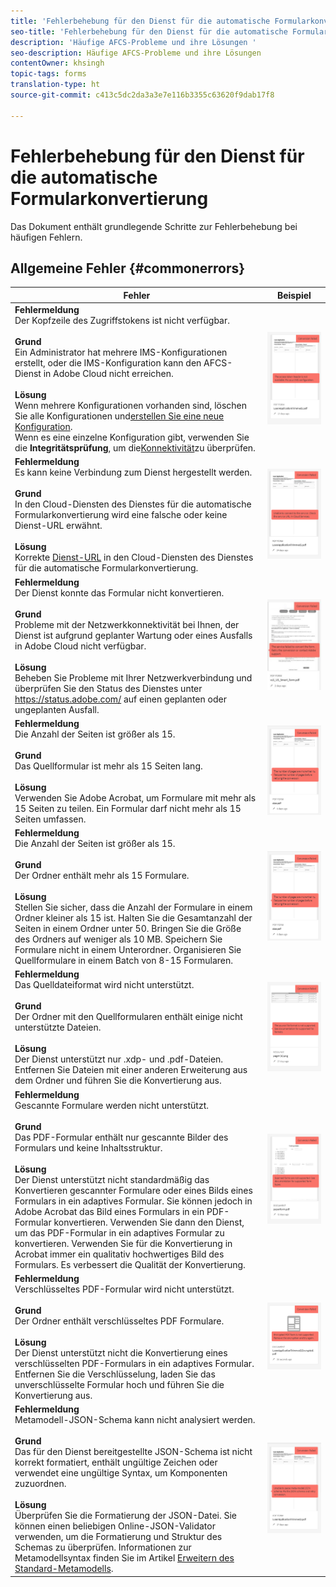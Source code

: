 ```yaml
---
title: 'Fehlerbehebung für den Dienst für die automatische Formularkonvertierung '
seo-title: 'Fehlerbehebung für den Dienst für die automatische Formularkonvertierung (AFCS) '
description: 'Häufige AFCS-Probleme und ihre Lösungen '
seo-description: Häufige AFCS-Probleme und ihre Lösungen
contentOwner: khsingh
topic-tags: forms
translation-type: ht
source-git-commit: c413c5dc2da3a3e7e116b3355c63620f9dab17f8

---
```



# Fehlerbehebung für den Dienst für die automatische Formularkonvertierung

Das Dokument enthält grundlegende Schritte zur Fehlerbehebung bei häufigen Fehlern.

<!--The article provides information on installation, configuration and administration issues that may arise in an Automated Forms Conversion Service production environment. -->

## Allgemeine Fehler {#commonerrors}

| Fehler | Beispiel |
|--- |--- |
| **Fehlermeldung** <br> Der Kopfzeile des Zugriffstokens ist nicht verfügbar. <br><br> **Grund** <br>Ein Administrator hat mehrere IMS-Konfigurationen erstellt, oder die IMS-Konfiguration kann den AFCS-Dienst in Adobe Cloud nicht erreichen. <br><br>**Lösung**<br>Wenn mehrere Konfigurationen vorhanden sind, löschen Sie alle Konfigurationen und[erstellen Sie eine neue Konfiguration](configure-service.md#obtainpubliccertificates).<br>Wenn es eine einzelne Konfiguration gibt, verwenden Sie die **Integritätsprüfung**, um die[Konnektivität](configure-service.md#createintegrationoption)zu überprüfen. | ![Die Kopfzeile des Zugriffstokens steht nicht zur Verfügung](assets/invalid-ims-configurations.png) |
| **Fehlermeldung** <br> Es kann keine Verbindung zum Dienst hergestellt werden.  <br><br>**Grund**<br>In den Cloud-Diensten des Dienstes für die automatische Formularkonvertierung wird eine falsche oder keine Dienst-URL erwähnt.<br><br>**Lösung** <br> Korrekte [Dienst-URL](configure-service.md#configure-the-cloud-service) in den Cloud-Diensten des Dienstes für die automatische Formularkonvertierung. | ![Verbindung zum Dienst kann nicht hergestellt werden.](assets/wrong-service-url-configured.png) |
| **Fehlermeldung** <br> Der Dienst konnte das Formular nicht konvertieren.  <br><br>**Grund**<br>Probleme mit der Netzwerkkonnektivität bei Ihnen, der Dienst ist aufgrund geplanter Wartung oder eines Ausfalls in Adobe Cloud nicht verfügbar.<br><br>**Lösung** <br> Beheben Sie Probleme mit Ihrer Netzwerkverbindung und überprüfen Sie den Status des Dienstes unter https://status.adobe.com/ auf einen geplanten oder ungeplanten Ausfall. | ![Verbindung zum Dienst kann nicht hergestellt werden.](assets/conversion-failure.png) |
| **Fehlermeldung** <br> Die Anzahl der Seiten ist größer als 15.  <br><br>**Grund**<br>Das Quellformular ist mehr als 15 Seiten lang.<br><br>**Lösung** <br> Verwenden Sie Adobe Acrobat, um Formulare mit mehr als 15 Seiten zu teilen. Ein Formular darf nicht mehr als 15 Seiten umfassen. | ![Verbindung zum Dienst kann nicht hergestellt werden.](assets/number-of-pages.png) |
| **Fehlermeldung** <br> Die Anzahl der Seiten ist größer als 15.  <br><br>**Grund**<br>Der Ordner enthält mehr als 15 Formulare.<br><br>**Lösung** <br> Stellen Sie sicher, dass die Anzahl der Formulare in einem Ordner kleiner als 15 ist. Halten Sie die Gesamtanzahl der Seiten in einem Ordner unter 50. Bringen Sie die Größe des Ordners auf weniger als 10 MB. Speichern Sie Formulare nicht in einem Unterordner. Organisieren Sie Quellformulare in einem Batch von 8-15 Formularen. | ![Verbindung zum Dienst kann nicht hergestellt werden.](assets/number-of-pages.png) |
| **Fehlermeldung** <br> Das Quelldateiformat wird nicht unterstützt.  <br><br>**Grund**<br>Der Ordner mit den Quellformularen enthält einige nicht unterstützte Dateien.<br><br>**Lösung** <br> Der Dienst unterstützt nur .xdp- und .pdf-Dateien. Entfernen Sie Dateien mit einer anderen Erweiterung aus dem Ordner und führen Sie die Konvertierung aus. | ![Verbindung zum Dienst kann nicht hergestellt werden.](assets/unsupported-file-formats.png) |
| **Fehlermeldung**<br> Gescannte Formulare werden nicht unterstützt.  <br><br>**Grund**<br>Das PDF-Formular enthält nur gescannte Bilder des Formulars und keine Inhaltsstruktur.<br><br>**Lösung** <br> Der Dienst unterstützt nicht standardmäßig das Konvertieren gescannter Formulare oder eines Bilds eines Formulars in ein adaptives Formular. Sie können jedoch in Adobe Acrobat das Bild eines Formulars in ein PDF-Formular konvertieren. Verwenden Sie dann den Dienst, um das PDF-Formular in ein adaptives Formular zu konvertieren. Verwenden Sie für die Konvertierung in Acrobat immer ein qualitativ hochwertiges Bild des Formulars. Es verbessert die Qualität der Konvertierung. | ![Verbindung zum Dienst kann nicht hergestellt werden.](assets/scanned-forms-error.png) |
| **Fehlermeldung** <br> Verschlüsseltes PDF-Formular wird nicht unterstützt.  <br><br>**Grund**<br>Der Ordner enthält verschlüsseltes PDF Formulare.<br><br>**Lösung** <br> Der Dienst unterstützt nicht die Konvertierung eines verschlüsselten PDF-Formulars in ein adaptives Formular. Entfernen Sie die Verschlüsselung, laden Sie das unverschlüsselte Formular hoch und führen Sie die Konvertierung aus. | ![Verbindung zum Dienst kann nicht hergestellt werden.](assets/secured-pdf-form.png) |
| **Fehlermeldung** <br> Metamodell-JSON-Schema kann nicht analysiert werden.  <br><br>**Grund**<br>Das für den Dienst bereitgestellte JSON-Schema ist nicht korrekt formatiert, enthält ungültige Zeichen oder verwendet eine ungültige Syntax, um Komponenten zuzuordnen.<br><br>**Lösung** <br> Überprüfen Sie die Formatierung der JSON-Datei. Sie können einen beliebigen Online-JSON-Validator verwenden, um die Formatierung und Struktur des Schemas zu überprüfen. Informationen zur Metamodellsyntax finden Sie im Artikel [Erweitern des Standard-Metamodells](extending-the-default-meta-model.md). | ![Verbindung zum Dienst kann nicht hergestellt werden.](assets/invalid-meta-model-schema.png) |

<!--

<table>
<thead>
<tr>
<th>Error</th>
<th>Example</th>
</tr>
</thead>
<tbody>
<tr>
<td><strong>Error Message</strong> <p> The access token header is not available. </p><br><strong>Reason</strong> <br> An administrator has created multiple IMS configurations or IMS configuration is not able to reach AFCS service on Adobe Cloud. <br><br><strong>Resolution</strong> <br> If there are multiple configurations, delete all the configurations and <a href="configure-service.md#obtainpubliccertificates">create a new configuration</a>. <br> If there is a single configuration, use <strong> Health Check </strong> to <a href="configure-service.md#createintegrationoption">check connectivity</a>.</td>
<td><img alt="The access token header is not available" src="assets/invalid-ims-configuration.png" /></td>
</tr>
<tr>
<td><strong>Error Message</strong> <br> Unable to connect to the service.  <br><br><strong>Reason</strong> <br> Incorrect service URL or no service URL is mentioned in Automated Forms Conversion Service cloud services. <br><br><strong>Resolution</strong> <br> Correct <a href="configure-service.md#configure-the-cloud-service">Service URL</a> in Automated Forms Conversion Service Cloud services.</td>
<td><img alt="Unable to connect to the service." src="assets/wrong-endpoint-configured.png" /></td>
</tr>
<tr>
<td><strong>Error Message</strong> <br> The service failed to convert the form.  <br><br><strong>Reason</strong> <br> Network connectivity issues at your end, the service is down due to scheduled maintenance, or outage on Adobe Cloud. <br><br><strong>Resolution</strong> <br> Resolve network connectivity issues at your end and check the status of the service on <a href="https://status.adobe.com/">https://status.adobe.com/</a> for a planned or unplanned outage.</td>
<td><img alt="The service failed to convert the form." src="assets/service-failure.png" /></td>
</tr>
<tr>
<td><strong>Error Message</strong> <br> The number of pages is more than 15.  <br><br><strong>Reason</strong> <br> The source form is more than 15 pages long.  <br><br><strong>Resolution</strong> <br> Use Adobe Acrobat to split forms with more than 15 pages. Bring the number of pages in a form to less than 15.</td>
<td><img alt="The number of pages is more than 15." src="assets/number-of-pages.png" /></td>
</tr>
<tr>
<td><strong>Error Message</strong> <br> The number of files is more than 15.  <br><br><strong>Reason</strong> <br>  The folder contains more than 15 forms. <br><br><strong>Resolution</strong> <br> Bring the number of forms in a folder to less than or equal to 15. Bring the total number of pages in a folder less than 50. Bring the size of the folder to less than 10 MB. Do not keep forms in a sub-folder. Organize source forms into a batch of 8-15 forms.</td>
<td><img alt="The number of files is more than 15." src="assets/number-of-pages.png" /></td>
</tr>
<tr>
<td><strong>Error Message</strong> <br> The source file format is not supported.  <br><br><strong>Reason</strong> <br> The folder containing source forms have some unsupported files. <br><br><strong>Resolution</strong> <br> The service supports only .xdp and .pdf files. Remove files with any other extension from the folder and run the conversion.</td>
<td><img alt="The source file format is not supported." src="assets/unsupported-file-formats.png" /></td>
</tr>
<tr>
<td><strong>Error Message</strong> <br> Scanned forms are not supported.  <br><br><strong>Reason</strong> <br> The PDF form contains only scanned images of the form and contains no content structure. <br><br><strong>Resolution</strong> <br> The service does not support converting scanned forms or an image of a form to an adaptive out-of-the-box. However, you use Adobe Acrobat to convert the image of a form to a PDF Form. Then, use the service to convert the PDF Form to an adaptive form. Always use a high-quality image of the form for conversion in Acrobat. It improves the quality of the conversion.</td>
<td><img alt="Scanned forms are not supported." src="assets/scanned-forms-error.png" /></td>
</tr>
<tr>
<td><strong>Error Message</strong> <br> Encrypted PDF form is not supported.  <br><br><strong>Reason</strong> <br> The folder contains encrypted PDF forms. <br><br><strong>Resolution</strong> <br> The service does not support converting an encrypted PDF form to an adaptive form. Remove the encryption, upload the non-encrypted form, and run the conversion.</td>
<td><img alt="Encrypted PDF form is not supported." src="assets/secured-pdf-form.png" /></td>
</tr>
<tr>
<td><strong>Error Message</strong> <br> Unable to parse meta-model JSON schema.  <br><br><strong>Reason</strong> <br> The JSON schema supplied to the service is not properly formatted, contains invalid characters, or uses invalid syntax to map components.  <br><br><strong>Resolution</strong> <br> Check the formatting of the JSON file. You can use any online JSON validator to check the formatting and structure of the schema. See, <a href="extending-the-default-meta-model.md">Extend the default meta-model</a> article for information on meta-model syntax.</td>
<td><img alt="Unable to parse meta-model JSON schema" src="assets/invalid-meta-model-schema.png" /></td>
</tr>
</tbody>
</table>
-->
